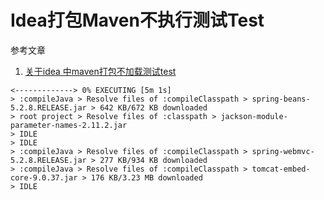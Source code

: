 # Idea打包Maven不执行测试Test

参考文章

1. [关于idea 中maven打包不加载测试test](https://blog.csdn.net/gty931008/article/details/86071013)

```
<-------------> 0% EXECUTING [5m 1s]
> :compileJava > Resolve files of :compileClasspath > spring-beans-5.2.8.RELEASE.jar > 642 KB/672 KB downloaded
> root project > Resolve files of :classpath > jackson-module-parameter-names-2.11.2.jar
> IDLE
> IDLE
> :compileJava > Resolve files of :compileClasspath > spring-webmvc-5.2.8.RELEASE.jar > 277 KB/934 KB downloaded
> :compileJava > Resolve files of :compileClasspath > tomcat-embed-core-9.0.37.jar > 176 KB/3.23 MB downloaded
> IDLE
```

